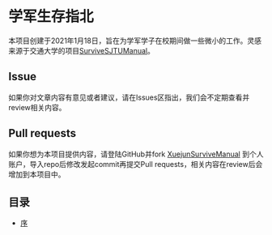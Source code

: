 # 学军生存指北
本项目创建于2021年1月18日，旨在为学军学子在校期间做一些微小的工作。灵感来源于交通大学的项目[SurviveSJTUManual](https://github.com/SurviveSJTU/SurviveSJTUManual)。

## Issue
如果你对文章内容有意见或者建议，请在Issues区指出，我们会不定期查看并review相关内容。

## Pull requests
如果你想为本项目提供内容，请登陆GitHub并fork [XuejunSurviveManual](https://github.com/wandleshen/XuejunSurviveManual) 到个人账户，导入repo后修改发起commit再提交Pull requests，相关内容在review后会增加到本项目中。

## 目录
* [序](https://github.com/wandleshen/XuejunSurviveManual/blob/main/Preface/Preface.md)
